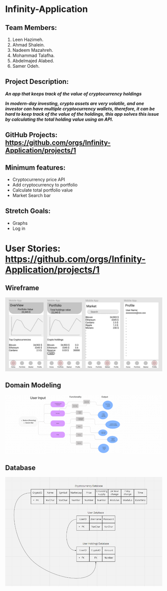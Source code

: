 # Infinity-Application 

## Team Members:

1. Leen Hazimeh.
2. Ahmad Shalein.
3. Nadeem Mazahreh.
4. Mohammad Talafha.
5. Abdelmajed Alabed.
6. Samer Odeh.

## Project Description:

***An app that keeps track of the value of cryptocurrency holdings***

***In modern-day investing, crypto assets are very volatile, and one investor can have multiple cryptocurrency wallets, therefore, it can be hard to keep track of the value of the holdings, this app solves this issue by calculating the total holding value using an API.***

## GitHub Projects: https://github.com/orgs/Infinity-Application/projects/1

## Minimum features:

-   Cryptocurrency price API
-   Add cryptocurrency to portfolio 
-   Calculate total portfolio value 
-   Market Search bar


## Stretch Goals:

-   Graphs
-   Log in

# User Stories: https://github.com/orgs/Infinity-Application/projects/1
## Wireframe
![Wireframe](images/w-frame.jpg)

## Domain Modeling
![Domain Modeling](images/Domain_Modeling.png)

## Database
![Database](images/database.jpg)
